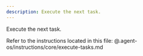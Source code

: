 ```yaml
---
description: Execute the next task.
---
```


Execute the next task.

Refer to the instructions located in this file:
@.agent-os/instructions/core/execute-tasks.md
